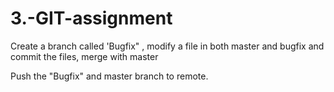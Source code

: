 # 3.-GIT-assignment

Create a branch called 'Bugfix" , modify a file in both master and bugfix and commit the files, merge with master

Push the "Bugfix" and master branch to remote.
